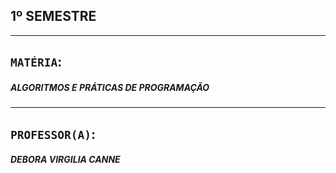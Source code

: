 ## 1º SEMESTRE
***

## `MATÉRIA`:
##### ALGORITMOS E PRÁTICAS DE PROGRAMAÇÃO

***

## `PROFESSOR(A)`:
##### DEBORA VIRGILIA CANNE
